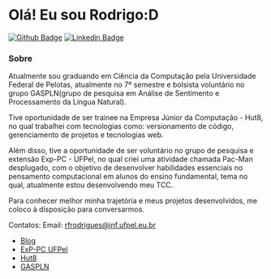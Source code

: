 # Olá! Eu sou Rodrigo:D

[![Github Badge](https://img.shields.io/badge/-Github-000?style=flat-square&logo=Github&logoColor=white&link=https://https://github.com/rferreirarodrigues)](https://github.com/rferreirarodrigues)
[![Linkedin Badge](https://img.shields.io/badge/-LinkedIn-blue?style=flat-square&logo=Linkedin&logoColor=white&link=https://www.linkedin.com/in/rodrigo-rodrigues-534039206/)](https://www.linkedin.com/in/rodrigo-rodrigues-534039206/)

### Sobre
Atualmente sou graduando em Ciência da Computação pela Universidade Federal de Pelotas, atualmente no 7º semestre e bolsista voluntário no grupo GASPLN(grupo de pesquisa em Análise de Sentimento e Processamento da Língua Natural).

Tive oportunidade de ser trainee na Empresa Júnior da Computação - Hut8, no qual trabalhei com tecnologias como: versionamento de código, gerenciamento de projetos e tecnologias web.

Além disso, tive a oportunidade de ser voluntário no grupo de pesquisa e extensão Exp-PC - UFPel, no qual criei uma atividade chamada Pac-Man desplugado, com o objetivo de desenvolver habilidades essenciais no pensamento computacional em alunos do ensino fundamental, tema no qual, atualmente estou desenvolvendo meu TCC.

Para conhecer melhor minha trajetória e meus projetos desenvolvidos, me coloco à disposição para conversarmos.

Contatos:
Email: rfrodrigues@inf.ufpel.eu.br

- [Blog](https://rferreirarodrigues.github.io/rferreirarodrigues.github.io/)
- [ExP-PC UFPel](https://wp.ufpel.edu.br/pensamentocomputacional/pt/)
- [Hut8](https://pt-br.facebook.com/hutEight/)
- [GASPLN](https://wp.ufpel.edu.br/gaspln/)


